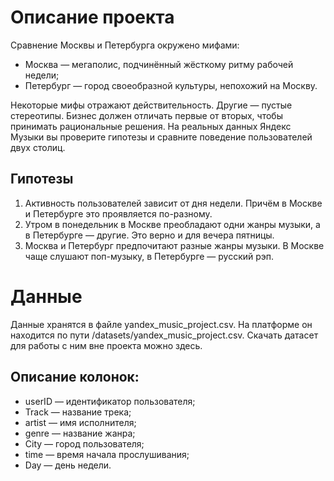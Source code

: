 <h1>Описание проекта</h1>

Сравнение Москвы и Петербурга окружено мифами:

* Москва — мегаполис, подчинённый жёсткому ритму рабочей недели;
* Петербург — город своеобразной культуры, непохожий на Москву.

Некоторые мифы отражают действительность. Другие — пустые стереотипы. Бизнес должен отличать первые от вторых, чтобы принимать рациональные решения. На реальных данных Яндекс Музыки вы проверите гипотезы и сравните поведение пользователей двух столиц.

<h2>Гипотезы</h2>

1. Активность пользователей зависит от дня недели. Причём в Москве и Петербурге это проявляется по-разному.
2. Утром в понедельник в Москве преобладают одни жанры музыки, а в Петербурге — другие. Это верно и для вечера пятницы.
3. Москва и Петербург предпочитают разные жанры музыки. В Москве чаще слушают поп-музыку, в Петербурге — русский рэп.

<h1>Данные</h1>

Данные хранятся в файле yandex_music_project.csv. На платформе он находится по пути /datasets/yandex_music_project.csv. Скачать датасет для работы с ним вне проекта можно здесь.

<h2>Описание колонок:</h2>

* userID — идентификатор пользователя;
* Track — название трека;
* artist — имя исполнителя;
* genre — название жанра;
* City — город пользователя;
* time — время начала прослушивания;
* Day — день недели.
